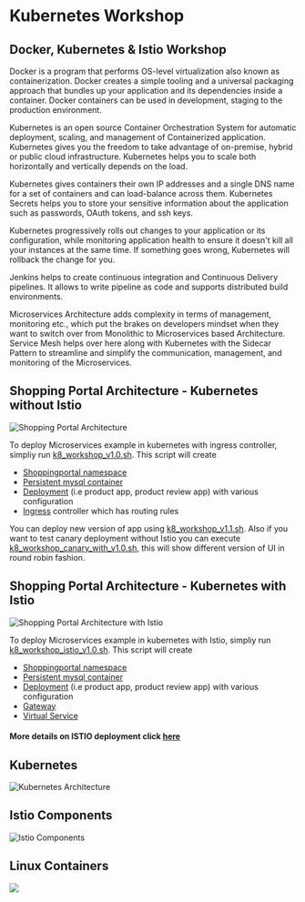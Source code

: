 # Kubernetes Workshop

## Docker, Kubernetes & Istio Workshop
  
Docker is a program that performs OS-level virtualization also known as containerization. Docker creates a simple tooling and a universal packaging approach that bundles up your application and its dependencies inside a container. Docker containers can be used in development, staging to the production environment.

Kubernetes is an open source Container Orchestration System for automatic deployment, scaling, and management of Containerized application. Kubernetes gives you the freedom to take advantage of on-premise, hybrid or public cloud infrastructure. Kubernetes helps you to scale both horizontally and vertically depends on the load.

Kubernetes gives containers their own IP addresses and a single DNS name for a set of containers and can load-balance across them. Kubernetes Secrets helps you to store your sensitive information about the application such as passwords, OAuth tokens, and ssh keys.

Kubernetes progressively rolls out changes to your application or its configuration, while monitoring application health to ensure it doesn't kill all your instances at the same time. If something goes wrong, Kubernetes will rollback the change for you. 

Jenkins helps to create continuous integration and Continuous Delivery pipelines. It allows to write pipeline as code and supports distributed build environments.

Microservices Architecture adds complexity in terms of management, monitoring etc., which put the brakes on developers mindset when they want to switch over from Monolithic to Microservices based Architecture. Service Mesh helps over here along with Kubernetes with the Sidecar Pattern to streamline and simplify the communication, management, and monitoring of the Microservices.

## Shopping Portal Architecture - Kubernetes without Istio

<img src="https://raw.githubusercontent.com/meta-magic/kubernetes_workshop/master/diagrams/K8s-Demo-1.jpg" alt="Shopping Portal Architecture" />

To deploy Microservices example in kubernetes with ingress controller, simpliy run [k8_workshop_v1.0.sh](https://raw.githubusercontent.com/meta-magic/kubernetes_workshop/master/k8_workshop_v1.0.sh). This script will create
 - [Shoppingportal namespace](https://github.com/meta-magic/kubernetes_workshop/tree/master/yaml/infra)
 - [Persistent mysql container](https://github.com/meta-magic/kubernetes_workshop/tree/master/yaml/mysqlfiles)
 - [Deployment](https://github.com/meta-magic/kubernetes_workshop/tree/master/yaml/microservice) (i.e product app, product review app) with various configuration
 - [Ingress](https://github.com/meta-magic/kubernetes_workshop/tree/master/yaml/infra) controller which has routing rules
 
 You can deploy new version of app using [k8_workshop_v1.1.sh](https://github.com/meta-magic/kubernetes_workshop/blob/master/k8_workshop_v1.1.sh). Also if you want to test canary deployment without Istio you can execute [k8_workshop_canary_with_v1.0.sh](https://github.com/meta-magic/kubernetes_workshop/blob/master/k8_workshop_canary_with_v1.0.sh), this will show different version of UI in round robin fashion.


## Shopping Portal Architecture - Kubernetes with Istio

<img src="https://raw.githubusercontent.com/meta-magic/kubernetes_workshop/master/diagrams/K8s-Demo-2.jpg" alt="Shopping Portal Architecture with Istio" />

To deploy Microservices example in kubernetes with Istio, simpliy run [k8_workshop_istio_v1.0.sh](https://github.com/meta-magic/kubernetes_workshop/blob/master/k8_workshop_istio_v1.0.sh). This script will create
 - [Shoppingportal namespace](https://github.com/meta-magic/kubernetes_workshop/blob/master/yaml/istio/shopping-ns.yaml)
 - [Persistent mysql container](https://github.com/meta-magic/kubernetes_workshop/tree/master/yaml/mysqlfiles)
 - [Deployment](https://github.com/meta-magic/kubernetes_workshop/tree/master/yaml/istio) (i.e product app, product review app) with various configuration
 - [Gateway](https://github.com/meta-magic/kubernetes_workshop/blob/master/yaml/istio/shoppingportal-gw.yaml)
 - [Virtual Service](https://github.com/meta-magic/kubernetes_workshop/blob/master/yaml/istio/shoppingportal-virtualservice.yaml)
 
 #### More details on ISTIO deployment click [here](https://github.com/meta-magic/kubernetes_workshop/blob/master/yaml/istio/)

## Kubernetes

<img src="https://raw.githubusercontent.com/meta-magic/kubernetes_workshop/master/diagrams/K8s-Arch.jpg" alt="Kubernetes Architecture" />

## Istio Components

<img src="https://raw.githubusercontent.com/meta-magic/kubernetes_workshop/master/diagrams/Istio-Components.jpg" alt="Istio Components" />

## Linux Containers 

<img src="https://raw.githubusercontent.com/meta-magic/kubernetes_workshop/master/diagrams/Linux-Containers.jpg" lt="Linux Containers" />

